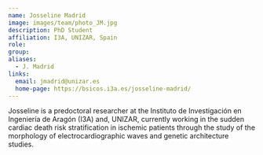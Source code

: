 ```yaml
---
name: Josseline Madrid
image: images/team/photo_JM.jpg
description: PhD Student
affiliation: I3A, UNIZAR, Spain
role:
group:
aliases:
  - J. Madrid
links:
  email: jmadrid@unizar.es
  home-page: https://bsicos.i3a.es/josseline-madrid/
---
```


Josseline is a predoctoral researcher at the Instituto de Investigación en Ingeniería de Aragón (I3A) and, UNIZAR, currently working in the sudden cardiac death risk stratification in ischemic patients through the study of the morphology of electrocardiographic waves and genetic architecture studies.
